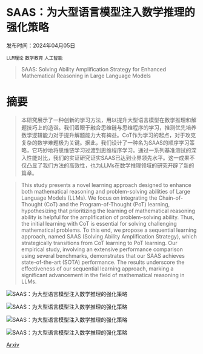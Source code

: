 # SAAS：为大型语言模型注入数学推理的强化策略

发布时间：2024年04月05日

`LLM理论` `数学教育` `人工智能`

> SAAS: Solving Ability Amplification Strategy for Enhanced Mathematical Reasoning in Large Language Models

# 摘要

> 本研究展示了一种创新的学习方法，用以提升大型语言模型在数学推理和解题技巧上的造诣。我们着眼于融合思维链与思维程序的学习，推测优先培养数学逻辑能力对于提升解题能力大有裨益。CoT作为学习的起点，对于攻克复杂的数学难题极为关键。据此，我们设计了一种名为SAAS的顺序学习策略，它巧妙地将思维链学习过渡到思维程序学习。通过一系列基准测试的深入性能对比，我们的实证研究证实SAAS已达到业界领先水平。这一成果不仅凸显了我们方法的高效性，也为LLMs在数学推理领域的研究开辟了新的篇章。

> This study presents a novel learning approach designed to enhance both mathematical reasoning and problem-solving abilities of Large Language Models (LLMs). We focus on integrating the Chain-of-Thought (CoT) and the Program-of-Thought (PoT) learning, hypothesizing that prioritizing the learning of mathematical reasoning ability is helpful for the amplification of problem-solving ability. Thus, the initial learning with CoT is essential for solving challenging mathematical problems. To this end, we propose a sequential learning approach, named SAAS (Solving Ability Amplification Strategy), which strategically transitions from CoT learning to PoT learning. Our empirical study, involving an extensive performance comparison using several benchmarks, demonstrates that our SAAS achieves state-of-the-art (SOTA) performance. The results underscore the effectiveness of our sequential learning approach, marking a significant advancement in the field of mathematical reasoning in LLMs.

![SAAS：为大型语言模型注入数学推理的强化策略](../../../paper_images/2404.03887/x1.png)

![SAAS：为大型语言模型注入数学推理的强化策略](../../../paper_images/2404.03887/x2.png)

![SAAS：为大型语言模型注入数学推理的强化策略](../../../paper_images/2404.03887/gsm8k_steps_accuracy.png)

![SAAS：为大型语言模型注入数学推理的强化策略](../../../paper_images/2404.03887/x3.png)

[Arxiv](https://arxiv.org/abs/2404.03887)